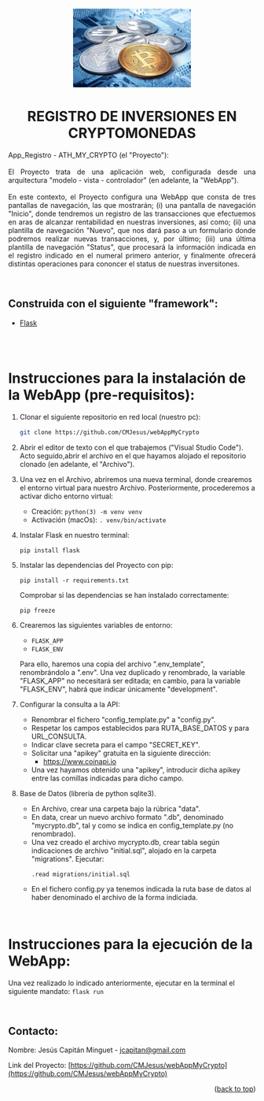 <div id="top"></div>

<!-- PROJECT LOGO -->
<br />
<div align="center">
  <a href="https://github.com/github_username/repo_name">
    <img src="appRegistro/static/broker.jpeg" alt="Logo" width="240" height="160">
  </a>

<!-- PROJECT DESCRIPTION -->
<h1 align="center">REGISTRO DE INVERSIONES EN CRYPTOMONEDAS</h1>
  <p align="justify">
    App_Registro - ATH_MY_CRYPTO (el "Proyecto"):
    <br />
    <br />
    El Proyecto trata de una aplicación web, configurada desde una arquitectura "modelo - vista - controlador" (en adelante, la "WebApp").
    <br />
    <br />
    En este contexto, el Proyecto configura una WebApp que consta de tres pantallas de navegación, las que mostrarán; (i) una pantalla de navegación "Inicio", donde tendremos un registro de las transacciones que efectuemos en aras de alcanzar rentabilidad en nuestras inversiones, así como; (ii) una plantilla de navegación "Nuevo", que nos dará paso a un formulario donde podremos realizar nuevas transacciones, y, por último; (iii) una última plantilla de navegación "Status", que procesará la información indicada en el registro indicado en el numeral primero anterior, y finalmente ofrecerá distintas operaciones para cononcer el status de nuestras inversitones.     
  </p>
  <br />
</div>

<!-- TECHNICAL DESCRIPTION -->
## Construida con el siguiente "framework":
* [Flask](https://flask.palletsprojects.com/en/2.0.x/) 

<br />
<br />

# Instrucciones para la instalación de la WebApp (pre-requisitos):

1. Clonar el siguiente repositorio en red local (nuestro pc):
    ```sh
    git clone https://github.com/CMJesus/webAppMyCrypto
    ```

2. Abrir el editor de texto con el que trabajemos ("Visual Studio Code"). Acto seguido,abrir el archivo en el que hayamos alojado el repositorio clonado (en adelante, el "Archivo").

3. Una vez en el Archivo, abriremos una nueva terminal, donde crearemos el entorno virtual para nuestro Archivo. Posteriormente, procederemos a activar dicho entorno virtual:
    - Creación: ```python(3) -m venv venv```
    - Activación (macOs): ```. venv/bin/activate```

3. Instalar Flask en nuestro terminal:
    ```
    pip install flask
    ```

6. Instalar las dependencias del Proyecto con pip:
    ```
    pip install -r requirements.txt
    ```

    Comprobar si las dependencias se han instalado correctamente:
    ```
    pip freeze
    ```

5. Crearemos las siguientes variables de entorno:
    - ```FLASK_APP```
    - ```FLASK_ENV```
    
    Para ello, haremos una copia del archivo ".env_template", renombrándolo a ".env". Una vez duplicado y renombrado, la variable "FLASK_APP" no necesitará ser editada; en cambio, para la variable "FLASK_ENV", habrá que indicar únicamente "development".

6. Configurar la consulta a la API:
    - Renombrar el fichero "config_template.py" a "config.py".
    - Respetar los campos establecidos para RUTA_BASE_DATOS y para URL_CONSULTA.
    - Indicar clave secreta para el campo "SECRET_KEY".
    - Solicitar una "apikey" gratuita en la siguiente dirección:
        * https://www.coinapi.io
    - Una vez hayamos obtenido una "apikey", introducir dicha apikey entre las comillas indicadas para dicho campo. 

7. Base de Datos (librería de python sqlite3).
    - En Archivo, crear una carpeta bajo la rúbrica "data".
    - En data, crear un nuevo archivo formato ".db", denominado "mycrypto.db", tal y como se indica en config_template.py (no renombrado).
    - Una vez creado el archivo mycrypto.db, crear tabla según indicaciones de archivo "initial.sql", alojado en la carpeta "migrations". Ejecutar:
        ```
        .read migrations/initial.sql
        ```
    - En el fichero config.py ya tenemos indicada la ruta base de datos al haber denominado el archivo de la forma indiciada.

<br />

# Instrucciones para la ejecución de la WebApp:
Una vez realizado lo indicado anteriormente, ejecutar en la terminal el siguiente mandato: ```flask run```

<br />

<!-- CONTACT -->
## Contacto:

Nombre: Jesús Capitán Minguet - jcapitan@gmail.com

Link del Proyecto: [https://github.com/CMJesus/webAppMyCrypto](https://github.com/CMJesus/webAppMyCrypto)

<p align="right">(<a href="#top">back to top</a>)</p>